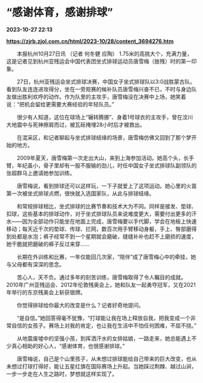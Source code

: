 # “感谢体育，感谢排球”

**2023-10-27 22:13**

**https://zjrb.zjol.com.cn/html/2023-10/28/content_3694276.htm**

　　本报杭州10月27日讯 （记者 何冬健 应陶） 1.75米的高挑大个，充满力量，这是记者见到杭州亚残运会中国代表团坐式排球运动员唐雪梅（肢残）时的第一印象。

　　27日，杭州亚残运会坐式排球决赛，中国女子坐式排球队以3∶0战胜蒙古队。看到队友连连进攻得分，坐在一旁观赛的候补队员唐雪梅兴奋不已，不时与身边队友做出胜利欢呼的动作。作为队里的主攻手，唐雪梅没在决赛中上场，她笑着说：“把机会留给更需要大赛经验的年轻队员。”

　　很少有人知道，这位在球场上“辗转腾挪”、身着1号球衣的主攻手，曾在汶川大地震中与死神擦肩而过，被瓦砾掩埋28小时后才被救出。

　　在混采区，和记者聊起与坐式排球结缘的场景，唐雪梅仿佛又回到了那个梦开始的地方。

　　2009年夏天，唐雪梅第一次走出大山，来到上海参加活动。她高个头，长手臂，年纪虽小，骨子里却有一股不服输的劲儿，时任中国女子坐式排球队副领队的张超群马上邀请她参加训练。

　　唐雪梅说，看到排球还可以这样玩，一下子就爱上了这项运动。她心里的火苗第一次被坐式排球点燃，很快就入选国家队，从此与排球结缘。

　　和常规排球相比，坐式排球的比赛节奏和技术大为不同。同样是接发、垫球、扣球，这些基本的排球动作，对于坐式排球队员来说难度更大，需要付出更多的汗水——因为全部动作只能坐在地面上完成，唐雪梅要以手代脚，学会在地板上快速移动；每天近千次的垫球、传球、拦网，数百次用手臂移动身躯，手上、臀部磨得到处都是水泡；裤子经常不到一个星期就会磨破，缝缝补补也赶不上磨损的速度，她干脆就把磨破的裤子反过来穿……

　　长期在外训练和比赛，一年仅能回几次家，“陪伴”成了唐雪梅心中的牵挂，她与父母都有深深的思念。

　　苦心人，天不负。通过多年的刻苦训练，唐雪梅取得了令人瞩目的成就。2010年广州亚残运会、2012年伦敦残奥会上，她和队友一起勇夺冠军，又在2021年举行的东京残奥会上斩获银牌。

　　你觉得排球给你最大的改变是什么？记者好奇地提问。

　　“是自信。”她回答得毫不犹豫，“打球能让我在场上释放自我，把我变成一个非常自信的女孩子。赛场上对我的肯定，也让我在生活中不怕任何困难，不屈不挠。”

　　从地震废墟中的坚强小孩，到挥洒汗水的女排姑娘，一路走来，她总能遇上不少真心相助的好心人，“感谢体育，也很感谢排球。”

　　唐雪梅说，自己是个山里孩子，从未想过排球能给自己带来的巨大改变，也从未想过打球打得好，能让五星红旗在国际赛场上升起。当她踩过荆棘、越过山涧，一步一步走在人生之路时，梦想就这样实现了。